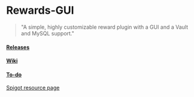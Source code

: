 # Rewards-GUI
> "A simple, highly customizable reward plugin with a GUI and a Vault and MySQL support."

#### [Releases](https://github.com/sneklingame/Rewards-GUI/releases)
#### [Wiki](https://github.com/sneklingame/Rewards-GUI/wiki)
#### [To-do](https://github.com/sneklingame/Rewards-GUI/projects/TODO)

[Spigot resource page](https://www.spigotmc.org/resources/rewards-gui-mysql-vault.78262/)
